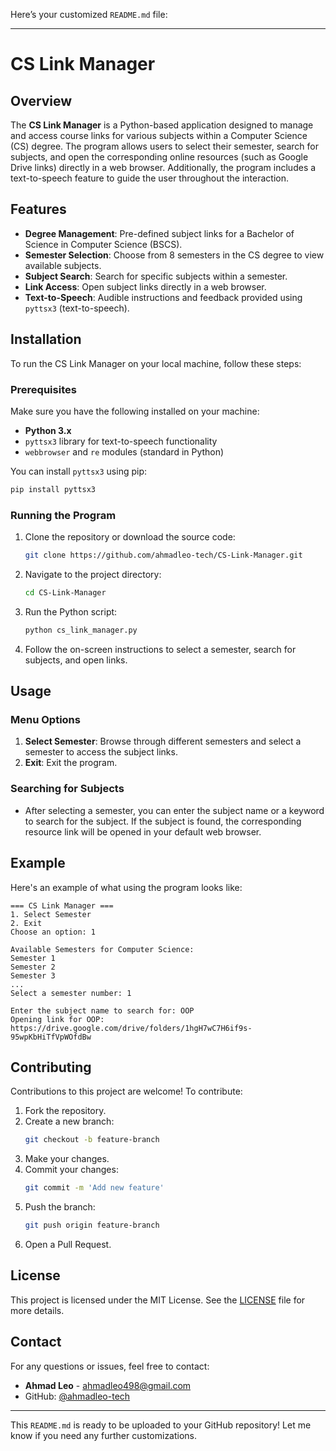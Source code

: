Here’s your customized `README.md` file:

---

# CS Link Manager

## Overview

The **CS Link Manager** is a Python-based application designed to manage and access course links for various subjects within a Computer Science (CS) degree. The program allows users to select their semester, search for subjects, and open the corresponding online resources (such as Google Drive links) directly in a web browser. Additionally, the program includes a text-to-speech feature to guide the user throughout the interaction.

## Features

- **Degree Management**: Pre-defined subject links for a Bachelor of Science in Computer Science (BSCS).
- **Semester Selection**: Choose from 8 semesters in the CS degree to view available subjects.
- **Subject Search**: Search for specific subjects within a semester.
- **Link Access**: Open subject links directly in a web browser.
- **Text-to-Speech**: Audible instructions and feedback provided using `pyttsx3` (text-to-speech).

## Installation

To run the CS Link Manager on your local machine, follow these steps:

### Prerequisites

Make sure you have the following installed on your machine:
- **Python 3.x**
- `pyttsx3` library for text-to-speech functionality
- `webbrowser` and `re` modules (standard in Python)

You can install `pyttsx3` using pip:

```bash
pip install pyttsx3
```

### Running the Program

1. Clone the repository or download the source code:
   ```bash
   git clone https://github.com/ahmadleo-tech/CS-Link-Manager.git
   ```

2. Navigate to the project directory:
   ```bash
   cd CS-Link-Manager
   ```

3. Run the Python script:
   ```bash
   python cs_link_manager.py
   ```

4. Follow the on-screen instructions to select a semester, search for subjects, and open links.

## Usage

### Menu Options

1. **Select Semester**: Browse through different semesters and select a semester to access the subject links.
2. **Exit**: Exit the program.

### Searching for Subjects

- After selecting a semester, you can enter the subject name or a keyword to search for the subject. If the subject is found, the corresponding resource link will be opened in your default web browser.

## Example

Here's an example of what using the program looks like:

```
=== CS Link Manager ===
1. Select Semester
2. Exit
Choose an option: 1

Available Semesters for Computer Science:
Semester 1
Semester 2
Semester 3
...
Select a semester number: 1

Enter the subject name to search for: OOP
Opening link for OOP: https://drive.google.com/drive/folders/1hgH7wC7H6if9s-95wpKbHiTfVpWOfdBw
```

## Contributing

Contributions to this project are welcome! To contribute:

1. Fork the repository.
2. Create a new branch:
   ```bash
   git checkout -b feature-branch
   ```
3. Make your changes.
4. Commit your changes:
   ```bash
   git commit -m 'Add new feature'
   ```
5. Push the branch:
   ```bash
   git push origin feature-branch
   ```
6. Open a Pull Request.

## License

This project is licensed under the MIT License. See the [LICENSE](LICENSE) file for more details.

## Contact

For any questions or issues, feel free to contact:
- **Ahmad Leo** - [ahmadleo498@gmail.com](mailto:ahmadleo498@gmail.com)
- GitHub: [@ahmadleo-tech](https://github.com/ahmadleo-tech)

---

This `README.md` is ready to be uploaded to your GitHub repository! Let me know if you need any further customizations.
